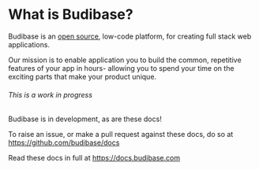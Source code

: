 # What is Budibase?

Budibase is an [open source](https://github.com/Budibase/budibase), low-code platform, for creating full stack web applications. 

Our mission is to enable application you to build the common, repetitive features of your app in hours- allowing you to spend your time on the exciting parts that make your product unique.

###### This is a work in progress

Budibase is in development, as are these docs! 

To raise an issue, or make a pull request against these docs, do so at https://github.com/budibase/docs

Read these docs in full at https://docs.budibase.com